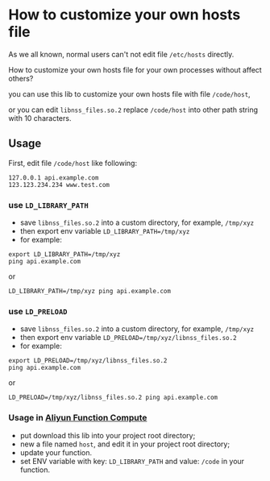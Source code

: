 # How to customize your own hosts file

As we all known, normal users can't not edit file `/etc/hosts` directly.

How to customize your own hosts file for your own processes without affect others?

you can use this lib to customize your own hosts file with file `/code/host`, 

or you can edit `libnss_files.so.2` replace `/code/host` into other path string with 10 characters.

## Usage

First, edit file `/code/host` like following:

```
127.0.0.1 api.example.com
123.123.234.234 www.test.com
```

### use `LD_LIBRARY_PATH`

* save `libnss_files.so.2` into a custom directory, for example, `/tmp/xyz`
* then export env variable `LD_LIBRARY_PATH=/tmp/xyz`
* for example:

```
export LD_LIBRARY_PATH=/tmp/xyz
ping api.example.com
```

or

```
LD_LIBRARY_PATH=/tmp/xyz ping api.example.com
```

### use `LD_PRELOAD`
* save `libnss_files.so.2` into a custom directory, for example, `/tmp/xyz`
* then export env variable `LD_PRELOAD=/tmp/xyz/libnss_files.so.2`
* for example:

```
export LD_PRELOAD=/tmp/xyz/libnss_files.so.2
ping api.example.com
```

or

```
LD_PRELOAD=/tmp/xyz/libnss_files.so.2 ping api.example.com
```

### Usage in [Aliyun Function Compute](https://www.aliyun.com/product/fc)
* put download this lib into your project root directory;
* new a file named `host`, and edit it in your project root directory;
* update your function.
* set ENV variable with key: `LD_LIBRARY_PATH` and value: `/code` in your function.

